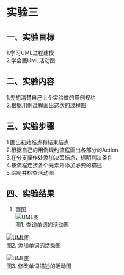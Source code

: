 # 实验三

## 一、实验目标

1.学习UML过程建模  
2.学会画UML活动图

## 二、实验内容

1.先想清楚自己上个实验做的用例规约  
2.根据用例过程画出这次的过程图  

## 三、实验步骤  

1.画出初始结点和结束结点  
2.根据自己的用例规约流程画出各部分的Action  
3.在分支操作处添加决策结点，标明判决条件  
4.按流程连接各个元素并添加必要的描述  
5.绘制并检查活动图


## 四、实验结果

1. 画图  
![UML图](https://raw.githubusercontent.com/zxc9711/uml-modeling-2020/master/students/1714080902128/ActivityDiagram1.jpg)  
图1. 查询单词的活动图  
  
![UML图](https://raw.githubusercontent.com/zxc9711/uml-modeling-2020/master/students/1714080902128/ActivityDiagram2.jpg)  
图2. 添加单词的活动图  

![UML图](https://raw.githubusercontent.com/zxc9711/uml-modeling-2020/master/students/1714080902128/ActivityDiagram3.jpg)  
图3. 修改单词描述的活动图  
